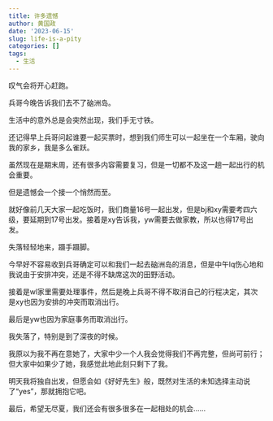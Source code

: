 ```yaml
---
title: 许多遗憾
author: 黄国政
date: '2023-06-15'
slug: life-is-a-pity
categories: []
tags:
  - 生活
---
```


叹气会将开心赶跑。

<!--more-->

兵哥今晚告诉我们去不了硇洲岛。

生活中的意外总是会突然出现，我们手无寸铁。

还记得早上兵哥问起谁要一起买票时，想到我们师生可以一起坐在一个车厢，驶向我的家乡，我是多么雀跃。

虽然现在是期末周，还有很多内容需要复习，但是一切都不及这一趟一起出行的机会重要。

但是遗憾会一个接一个悄然而至。

就好像前几天大家一起吃饭时，我们商量16号一起出发，但是bj和xy需要考四六级，要延期到17号出发。接着是xy告诉我，yw需要去做家教，所以也得17号出发。

失落轻轻地来，蹑手蹑脚。

今早好不容易收到兵哥确定可以和我们一起去硇洲岛的消息，但是中午lq伤心地和我说由于安排冲突，还是不得不缺席这次的田野活动。

接着是wl家里需要处理事件，然后是晚上兵哥不得不取消自己的行程决定，其次是xy也因为安排的冲突而取消出行。

最后是yw也因为家庭事务而取消出行。

我失落了，特别是到了深夜的时候。

我原以为我不再在意她了，大家中少一个人我会觉得我们不再完整，但尚可前行；但大家中如果少了她，我感觉此地此刻只剩下了我。

明天我将独自出发，但愿会如《好好先生》般，既然对生活的未知选择主动说了“yes”，那就拥抱它吧。

最后，希望无尽夏，我们还会有很多很多在一起相处的机会……